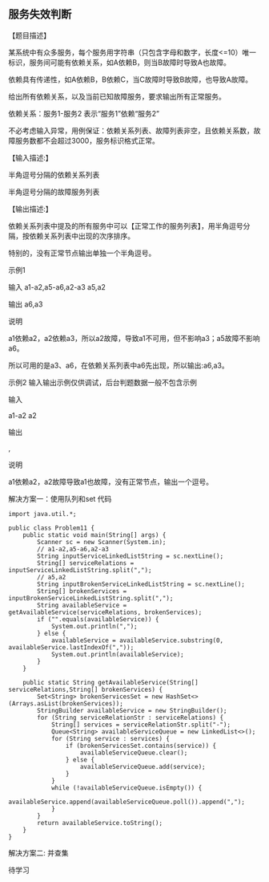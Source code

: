 ## 服务失效判断

【题目描述】

某系统中有众多服务，每个服务用字符串（只包含字母和数字，长度<=10）唯一标识，服务间可能有依赖关系，如A依赖B，则当B故障时导致A也故障。

依赖具有传递性，如A依赖B，B依赖C，当C故障时导致B故障，也导致A故障。

给出所有依赖关系，以及当前已知故障服务，要求输出所有正常服务。

依赖关系：服务1-服务2 表示“服务1”依赖“服务2”

不必考虑输入异常，用例保证：依赖关系列表、故障列表非空，且依赖关系数，故障服务数都不会超过3000，服务标识格式正常。

【输入描述:】

半角逗号分隔的依赖关系列表

半角逗号分隔的故障服务列表

【输出描述:】

依赖关系列表中提及的所有服务中可以【正常工作的服务列表】，用半角逗号分隔，按依赖关系列表中出现的次序排序。

特别的，没有正常节点输出单独一个半角逗号。

示例1  

输入
a1-a2,a5-a6,a2-a3
a5,a2

输出
a6,a3

说明

a1依赖a2，a2依赖a3，所以a2故障，导致a1不可用，但不影响a3；a5故障不影响a6。

所以可用的是a3、a6，在依赖关系列表中a6先出现，所以输出:a6,a3。

示例2  输入输出示例仅供调试，后台判题数据一般不包含示例

输入

a1-a2
a2

输出

,

说明

a1依赖a2，a2故障导致a1也故障，没有正常节点，输出一个逗号。

解决方案一：使用队列和set
代码
```
import java.util.*;

public class Problem11 {
    public static void main(String[] args) {
        Scanner sc = new Scanner(System.in);
        // a1-a2,a5-a6,a2-a3
        String inputServiceLinkedListString = sc.nextLine();
        String[] serviceRelations = inputServiceLinkedListString.split(",");
        // a5,a2
        String inputBrokenServiceLinkedListString = sc.nextLine();
        String[] brokenServices = inputBrokenServiceLinkedListString.split(",");
        String availableService = getAvailableService(serviceRelations, brokenServices);
        if ("".equals(availableService)) {
            System.out.println(",");
        } else {
            availableService = availableService.substring(0, availableService.lastIndexOf(","));
            System.out.println(availableService);
        }
    }

    public static String getAvailableService(String[] serviceRelations,String[] brokenServices) {
        Set<String> brokenServicesSet = new HashSet<>(Arrays.asList(brokenServices));
        StringBuilder availableService = new StringBuilder();
        for (String serviceRelationStr : serviceRelations) {
            String[] services = serviceRelationStr.split("-");
            Queue<String> availableServiceQueue = new LinkedList<>();
            for (String service : services) {
                if (brokenServicesSet.contains(service)) {
                    availableServiceQueue.clear();
                } else {
                    availableServiceQueue.add(service);
                }
            }
            while (!availableServiceQueue.isEmpty()) {
                availableService.append(availableServiceQueue.poll()).append(",");
            }
        }
        return availableService.toString();
    }
}
```

解决方案二: 并查集

待学习
